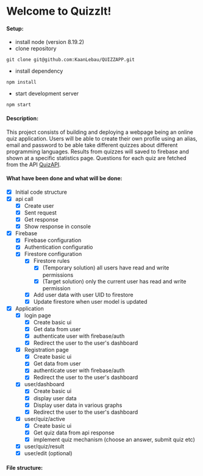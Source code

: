 # Welcome to QuizzIt!

#### Setup:

- install node (version 8.19.2)
- clone repository

```
git clone git@github.com:KaanLebau/QUIZZAPP.git
```

- install dependency

```
npm install
```

- start development server

```
npm start
```

#### Description:

This project consists of building and deploying a webpage being an online quiz application. Users will be able to create their own profile using an alias, email and password to be able take different quizzes about different programming languages. Results from quizzes will saved to firebase and shown at a specific statistics page. Questions for each quiz are fetched from the API [QuizAPI](https://quizapi.io).

#### What have been done and what will be done:

- [x] Initial code structure
- [x] api call
  - [x] Create user
  - [x] Sent request
  - [x] Get response
  - [x] Show response in console
- [x] Firebase
  - [x] Firebase configuration
  - [x] Authentication configuratio
  - [x] Firestore configuration
    - [x] Firestore rules
      - [x] (Temporary solution) all users have read and write permissions
      - [x] (Target solution) only the current user has read and write permission
    - [x] Add user data with user UID to firestore
    - [x] Update firestore when user model is updated
- [x] Application
  - [x] login page
    - [x] Create basic ui
    - [x] Get data from user
    - [x] authenticate user with firebase/auth
    - [x] Redirect the user to the user's dashboard
  - [x] Registration page
    - [x] Create basic ui
    - [x] Get data from user
    - [x] authenticate user with firebase/auth
    - [x] Redirect the user to the user's dashboard
  - [x] user/dashboard
    - [x] Create basic ui
    - [x] display user data
    - [x] Display user data in various graphs
    - [x] Redirect the user to the user's dashboard
  - [x] user/quiz/active
    - [x] Create basic ui
    - [x] Get quiz data from api response
    - [x] implement quiz mechanism (choose an answer, submit quiz etc)
  - [x] user/quiz/result
  - [x] user/edit (optional)

#### File structure:
